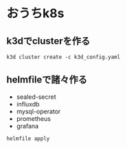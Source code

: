 # おうちk8s
## k3dでclusterを作る

```
k3d cluster create -c k3d_config.yaml
```

## helmfileで諸々作る

- sealed-secret
- influxdb
- mysql-operator
- prometheus
- grafana

```
helmfile apply
```
